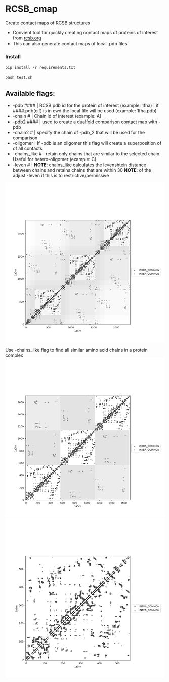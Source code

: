 # RCSB_cmap
Create contact maps of RCSB structures
- Convient tool for quickly creating contact maps of proteins of interest from [rcsb.org](https://www.rcsb.org/)
- This can also generate contact maps of local .pdb files

### Install
```
pip install -r requirements.txt

bash test.sh
```

## Available flags:
- -pdb ####      |  RCSB pdb id for the protein of interest (example: 1fha)
                 |  if ####.pdb(cif) is in cwd the local file will be used (example: 1fha.pdb)
- -chain #       |  Chain id of interest (example: A)
- -pdb2 ####     |  used to create a dualfold comparison contact map with -pdb
- -chain2 #      |  specify the chain of -pdb_2 that will be used for the comparison
- -oligomer      |  If -pdb is an oligomer this flag will create a superposition of of all contacts
- -chains_like # |  retain only chains that are similar to the selected chain. Useful for hetero-oligomer (example: C)
- -leven #   |
**NOTE**: chains_like calculates the levenshtein distance between chains and retains chains that are within 30
**NOTE**: of the adjust -leven if this is to restrictive/permissive

![temporary text](/img/1a5m.png)


Use -chains_like flag to find all similar amino acid chains in a protein complex
![](/img/1a5m_chains_like_C.png)  ![](/img/1a5m_chains_like_C_collapse.png)
